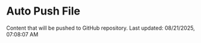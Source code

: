 # Auto Push File

Content that will be pushed to GitHub repository.
Last updated: 08/21/2025, 07:08:07 AM